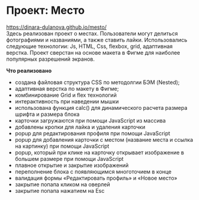 # Проект: Место

https://dinara-dulanova.github.io/mesto/ <br />
Здесь реализован проект о местах. Пользователи могут делиться фотографиями и названиями, а также ставить лайки. Использовались следующие технологии: Js, HTML, Css, flexbox, grid, адаптивная верстка.
Проект сверстан на основе макета в Фигме для наиболее популярных разрешений экранов.

**Что реализовано**
* cоздана файловая структура CSS по методолгии БЭМ (Nested);
* адаптивная верстка по макету в Фигме;
* комбинирование Grid и flex технологий
* интерактивность при наведении мышки
* использована функция calc() для динамического расчета размера шрифта и размера блока
* карточки загружаются при помощи JavaScript из массива
* добавлены кропки для лайка и удаления карточки
* popup для редактирования профиля при помощи JavaScript
* popup для добавления карточки с местом (название места и ссылка на картинку) при помощи JavaScript
* popup, который при клике на карточку открывает изображение в большем размере при помощи JavaScript
* плавное открытие и закрытие изображений
* переполнение блока с появляющимся многоточием в конце
* валидация формы «Редактировать профиль» и «Новое место»
* закрытие попапа кликом на оверлей
* закрытие попапа нажатием на Esc

